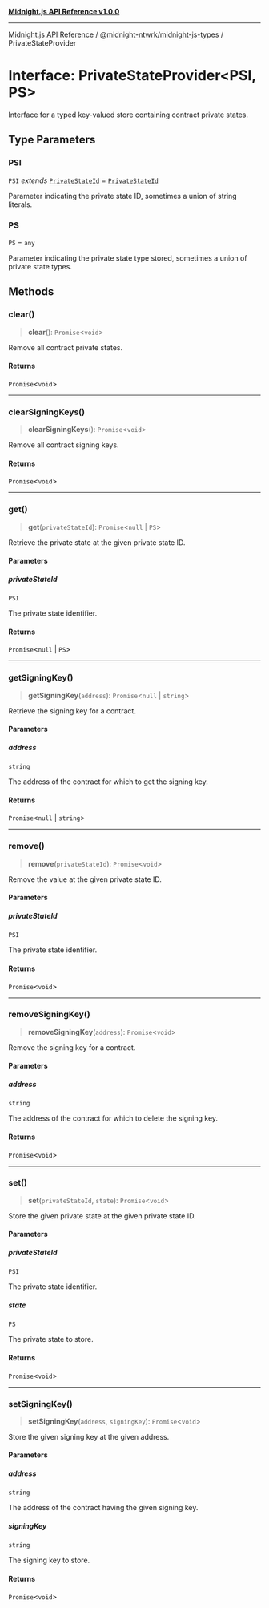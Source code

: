 [**Midnight.js API Reference v1.0.0**](../../../README.md)

***

[Midnight.js API Reference](../../../packages.md) / [@midnight-ntwrk/midnight-js-types](../README.md) / PrivateStateProvider

# Interface: PrivateStateProvider\<PSI, PS\>

Interface for a typed key-valued store containing contract private states.

## Type Parameters

### PSI

`PSI` *extends* [`PrivateStateId`](../type-aliases/PrivateStateId.md) = [`PrivateStateId`](../type-aliases/PrivateStateId.md)

Parameter indicating the private state ID, sometimes a union of string literals.

### PS

`PS` = `any`

Parameter indicating the private state type stored, sometimes a union of private state types.

## Methods

### clear()

> **clear**(): `Promise`\<`void`\>

Remove all contract private states.

#### Returns

`Promise`\<`void`\>

***

### clearSigningKeys()

> **clearSigningKeys**(): `Promise`\<`void`\>

Remove all contract signing keys.

#### Returns

`Promise`\<`void`\>

***

### get()

> **get**(`privateStateId`): `Promise`\<`null` \| `PS`\>

Retrieve the private state at the given private state ID.

#### Parameters

##### privateStateId

`PSI`

The private state identifier.

#### Returns

`Promise`\<`null` \| `PS`\>

***

### getSigningKey()

> **getSigningKey**(`address`): `Promise`\<`null` \| `string`\>

Retrieve the signing key for a contract.

#### Parameters

##### address

`string`

The address of the contract for which to get the signing key.

#### Returns

`Promise`\<`null` \| `string`\>

***

### remove()

> **remove**(`privateStateId`): `Promise`\<`void`\>

Remove the value at the given private state ID.

#### Parameters

##### privateStateId

`PSI`

The private state identifier.

#### Returns

`Promise`\<`void`\>

***

### removeSigningKey()

> **removeSigningKey**(`address`): `Promise`\<`void`\>

Remove the signing key for a contract.

#### Parameters

##### address

`string`

The address of the contract for which to delete the signing key.

#### Returns

`Promise`\<`void`\>

***

### set()

> **set**(`privateStateId`, `state`): `Promise`\<`void`\>

Store the given private state at the given private state ID.

#### Parameters

##### privateStateId

`PSI`

The private state identifier.

##### state

`PS`

The private state to store.

#### Returns

`Promise`\<`void`\>

***

### setSigningKey()

> **setSigningKey**(`address`, `signingKey`): `Promise`\<`void`\>

Store the given signing key at the given address.

#### Parameters

##### address

`string`

The address of the contract having the given signing key.

##### signingKey

`string`

The signing key to store.

#### Returns

`Promise`\<`void`\>
